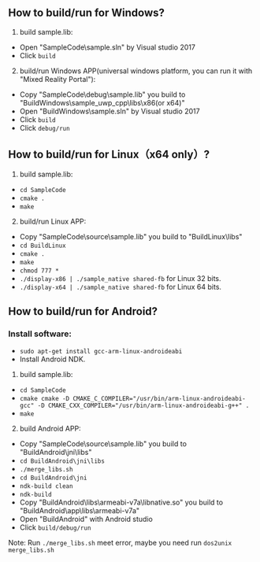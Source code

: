 ## How to build/run for Windows?
1. build sample.lib:
- Open "SampleCode\sample.sln" by Visual studio 2017
- Click `build` 

2. build/run Windows APP(universal windows platform, you can run it with "Mixed Reality Portal"):
- Copy "SampleCode\debug\sample.lib" you build to "BuildWindows\sample_uwp_cpp\libs\x86(or x64)"
- Open "BuildWindows\sample.sln" by Visual studio 2017
- Click `build`
- Click `debug/run`

## How to build/run for Linux（x64 only）?
1. build sample.lib:
- `cd SampleCode`
- `cmake .`
- `make`

2. build/run Linux APP:
- Copy "SampleCode\source\sample.lib" you build to "BuildLinux\libs"
- `cd BuildLinux`
- `cmake .`
- `make`
- `chmod 777 *`
- `./display-x86 | ./sample_native shared-fb` for Linux 32 bits.
- `./display-x64 | ./sample_native shared-fb` for Linux 64 bits.

## How to build/run for Android?
### Install software:
- `sudo apt-get install gcc-arm-linux-androideabi`
- Install Android NDK.

1. build sample.lib:
- `cd SampleCode`
- `cmake cmake -D CMAKE_C_COMPILER="/usr/bin/arm-linux-androideabi-gcc" -D CMAKE_CXX_COMPILER="/usr/bin/arm-linux-androideabi-g++" .`
- `make`

2. build Android APP:
- Copy "SampleCode\source\sample.lib" you build to "BuildAndroid\jni\libs"
- `cd BuildAndroid\jni\libs`
- `./merge_libs.sh`
- `cd BuildAndroid\jni`
- `ndk-build clean`
- `ndk-build`
- Copy "BuildAndroid\libs\armeabi-v7a\libnative.so" you build to "BuildAndroid\app\libs\armeabi-v7a"
- Open "BuildAndroid" with Android studio
- Click `build/debug/run`

Note:
Run `./merge_libs.sh` meet error, maybe you need run `dos2unix merge_libs.sh`
